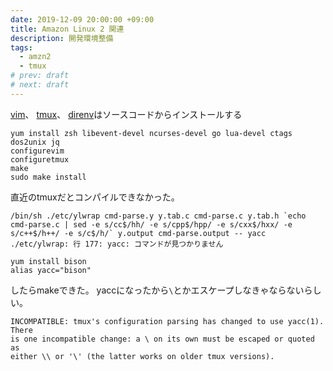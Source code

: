 ```yaml
---
date: 2019-12-09 20:00:00 +09:00
title: Amazon Linux 2 関連
description: 開発環境整備
tags:
  - amzn2
  - tmux
# prev: draft
# next: draft
---
```


[vim](https://github.com/vim/vim.git)、
[tmux](https://github.com/tmux/tmux.git)、
[direnv](https://github.com/direnv/direnv.git)はソースコードからインストールする

```
yum install zsh libevent-devel ncurses-devel go lua-devel ctags dos2unix jq
configurevim
configuretmux
make
sudo make install
```

直近のtmuxだとコンパイルできなかった。
```
/bin/sh ./etc/ylwrap cmd-parse.y y.tab.c cmd-parse.c y.tab.h `echo cmd-parse.c | sed -e s/cc$/hh/ -e s/cpp$/hpp/ -e s/cxx$/hxx/ -e s/c++$/h++/ -e s/c$/h/` y.output cmd-parse.output -- yacc
./etc/ylwrap: 行 177: yacc: コマンドが見つかりません
```
```
yum install bison
alias yacc="bison"
```
したらmakeできた。
yaccになったから`\`とかエスケープしなきゃならないらしい。
```
INCOMPATIBLE: tmux's configuration parsing has changed to use yacc(1). There
is one incompatible change: a \ on its own must be escaped or quoted as
either \\ or '\' (the latter works on older tmux versions).
```

